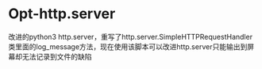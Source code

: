 # Opt-http.server
改进的python3 http.server，重写了http.server.SimpleHTTPRequestHandler类里面的log_message方法，现在使用该脚本可以改进http.server只能输出到屏幕却无法记录到文件的缺陷
